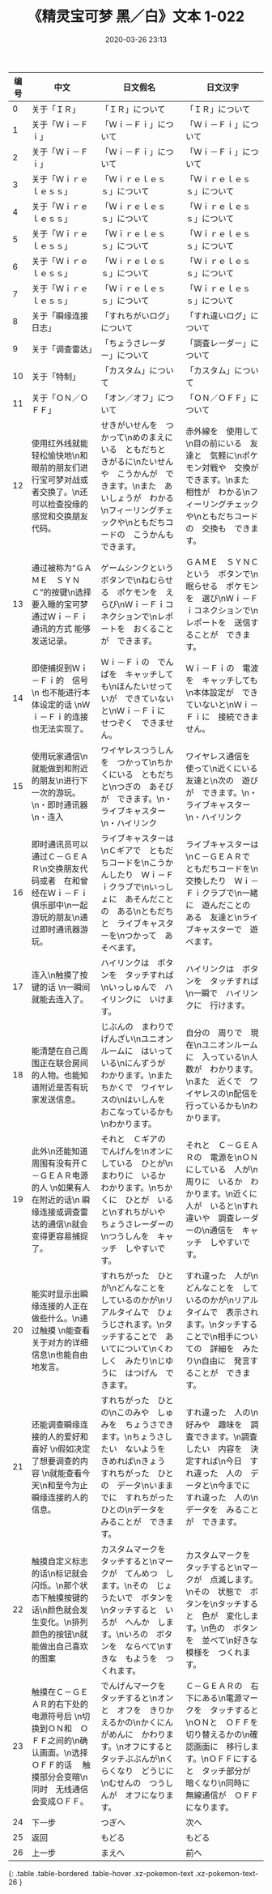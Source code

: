 ﻿---
date: 2020-03-26 23:13
last_modified_at: 2020-03-27 15:05
layout: default
title: 《精灵宝可梦 黑／白》文本 1-022
---
| 编号 | 中文 | 日文假名 | 日文汉字 |
| ---- | ---- | ---- | --- |
| 0 | 关于「ＩＲ」 | 「ＩＲ」について | 「ＩＲ」について |
| 1 | 关于「Ｗｉ－Ｆｉ」 | 「Ｗｉ－Ｆｉ」について | 「Ｗｉ－Ｆｉ」について |
| 2 | 关于「Ｗｉ－Ｆｉ」 | 「Ｗｉ－Ｆｉ」について | 「Ｗｉ－Ｆｉ」について |
| 3 | 关于「Ｗｉｒｅｌｅｓｓ」 | 「Ｗｉｒｅｌｅｓｓ」について | 「Ｗｉｒｅｌｅｓｓ」について |
| 4 | 关于「Ｗｉｒｅｌｅｓｓ」 | 「Ｗｉｒｅｌｅｓｓ」について | 「Ｗｉｒｅｌｅｓｓ」について |
| 5 | 关于「Ｗｉｒｅｌｅｓｓ」 | 「Ｗｉｒｅｌｅｓｓ」について | 「Ｗｉｒｅｌｅｓｓ」について |
| 6 | 关于「Ｗｉｒｅｌｅｓｓ」 | 「Ｗｉｒｅｌｅｓｓ」について | 「Ｗｉｒｅｌｅｓｓ」について |
| 7 | 关于「Ｗｉｒｅｌｅｓｓ」 | 「Ｗｉｒｅｌｅｓｓ」について | 「Ｗｉｒｅｌｅｓｓ」について |
| 8 | 关于「瞬缘连接日志」 | 「すれちがいログ」について | 「すれ違いログ」について |
| 9 | 关于「调查雷达」 | 「ちょうさレーダー」について | 「調査レーダー」について |
| 10 | 关于「特制」 | 「カスタム」について | 「カスタム」について |
| 11 | 关于「ＯＮ／ＯＦＦ」 | 「オン／オフ」について | 「ＯＮ／ＯＦＦ」について |
| 12 | 使用红外线就能轻松愉快地\n和眼前的朋友们进行宝可梦对战或者交换了。\n还可以检查投缘的感觉和交换朋友代码。 | せきがいせんを　つかって\nめのまえにいる　ともだちと　きがるに\nたいせんや　こうかんが　できます。\nまた　あいしょうが　わかる\nフィーリングチェックや\nともだちコードの　こうかんも　できます。 | 赤外線を　使用して\n目の前にいる　友達と　気軽に\nポケモン対戦や　交換が　できます。\nまた　相性が　わかる\nフィーリングチェックや\nともだちコードの　交換も　できます。 |
| 13 | 通过被称为“ＧＡＭＥ　ＳＹＮＣ”的按键\n选择要入睡的宝可梦 通过Ｗｉ－Ｆｉ通讯的方式 能够发送记录。 | ゲームシンクという　ボタンで\nねむらせる　ポケモンを　えらび\nＷｉ－Ｆｉコネクションで\nレポートを　おくることが　できます。 | ＧＡＭＥ　ＳＹＮＣという　ボタンで\n眠らせる　ポケモンを　選び\nＷｉ－Ｆｉコネクションで\nレポートを　送信することが　できます。 |
| 14 | 即使捕捉到Ｗｉ－Ｆｉ的　信号\n 也不能进行本体设定的话 \nＷｉ－Ｆｉ的连接也无法实现了。 | Ｗｉ－Ｆｉの　でんぱを　キャッチしても\nほんたいせっていが　できていないと\nＷｉ－Ｆｉに　せつぞく　できません。 | Ｗｉ－Ｆｉの　電波を　キャッチしても\n本体設定が　できていないと\nＷｉ－Ｆｉに　接続できません。 |
| 15 | 使用玩家通信\n就能做到和附近的朋友\n进行下一次的游玩。\n・即时通讯器\n・连入 | ワイヤレスつうしんを　つかって\nちかくにいる　ともだちと\nつぎの　あそびが　できます。\n・ライブキャスター\n・ハイリンク | ワイヤレス通信を　使って\n近くにいる　友達と\n次の　遊びが　できます。\n・ライブキャスター\n・ハイリンク |
| 16 | 即时通讯员可以通过Ｃ－ＧＥＡＲ\n交换朋友代码或者　在和曾经在Ｗｉ－Ｆｉ俱乐部中\n一起游玩的朋友\n通过即时通讯器游玩。 | ライブキャスターは\nＣギアで　ともだちコードを\nこうかんしたり　Ｗｉ－Ｆｉクラブで\nいっしょに　あそんだことの　ある\nともだちと　ライブキャスターを\nつかって　あそべます。 | ライブキャスターは\nＣ－ＧＥＡＲで　ともだちコードを\n交換したり　Ｗｉ－Ｆｉクラブで\n一緒に　遊んだことの　ある　友達と\nライブキャスターで　遊べます。 |
| 17 | 连入\n触摸了按键的话 \n一瞬间就能去连入了。 | ハイリンクは　ボタンを　タッチすれば\nいっしゅんで　ハイリンクに　いけます。 | ハイリンクは　ボタンを　タッチすれば\n一瞬で　ハイリンクに　行けます。 |
| 18 | 能清楚在自己周围正在联合房间的人物。也能知道附近是否有玩家发送信息。 | じぶんの　まわりで　げんざい\nユニオンルームに　はいっている\nにんずうが　わかります。\nまた　ちかくで　ワイヤレスの\nはいしんを　おこなっているかも\nわかります。 | 自分の　周りで　現在\nユニオンルームに　入っている\n人数が　わかります。\nまた　近くで　ワイヤレスの\n配信を　行っているかも\nわかります。 |
| 19 | 此外\n还能知道周围有没有开Ｃ－ＧＥＡＲ电源的人 \n如果有人在附近的话\n 瞬缘连接或调查雷达的通信\n就会变得更容易捕捉了。 | それと　Ｃギアの　でんげんを\nオンにしている　ひとが\nまわりに　いるか　わかります。\nちかくに　ひとが　いると\nすれちがいや　ちょうさレーダーの\nつうしんを　キャッチ　しやすいです。 | それと　Ｃ－ＧＥＡＲの　電源を\nＯＮにしている　人が\n周りに　いるか　わかります。\n近くに　人が　いると\nすれ違いや　調査レーダーの\n通信を　キャッチ　しやすいです。 |
| 20 | 能实时显示出瞬缘连接的人正在做些什么。\n通过触摸 \n能查看关于对方的详细信息\n也能自由地发言。 | すれちがった　ひとが\nどんなことを　しているのかが\nリアルタイムで　ひょうじされます。\nタッチすることで　あいてについて\nくわしく　みたり\nじゆうに　はつげん　できます。 | すれ違った　人が\nどんなことを　しているのかが\nリアルタイムで　表示されます。\nタッチすることで\n相手についての　詳細を　みたり\n自由に　発言することが　できます。 |
| 21 | 还能调查瞬缘连接的人的爱好和喜好 \n假如决定了想要调查的内容 \n就能查看今天\n和至今为止瞬缘连接的人的信息。 | すれちがった　ひとの\nこのみや　しゅみを　ちょうさできます。\nちょうさしたい　ないようを　きめれば\nきょう　すれちがった　ひとの　データ\nいままでに　すれちがった　ひとの\nデータを　みることが　できます。 | すれ違った　人の\n好みや　趣味を　調査できます。\n調査したい　内容を　決定すれば\n今日　すれ違った　人の　データと\n今までに　すれ違った　人の\nデータを　みることが　できます。 |
| 22 | 触摸自定义标志的话\n标记就会闪烁。\n那个状态下触摸按键的话\n颜色就会发生变化。\n排列颜色的按钮\n就能做出自己喜欢的图案 | カスタムマークを　タッチすると\nマークが　てんめつ　します。\nその　じょうたいで　ボタンを\nタッチすると　いろが　へんか　します。\nいろの　ボタンを　ならべて\nすきな　もようを　つくれます。 | カスタムマークを　タッチすると\nマークが　点滅します。\nその　状態で　ボタンを\nタッチすると　色が　変化します。\n色の　ボタンを　並べて\n好きな　模様を　つくれます。 |
| 23 | 触摸在Ｃ－ＧＥＡＲ的右下处的电源符号后 \n切换到ＯＮ和　ＯＦＦ之间的\n确认画面。\n选择ＯＦＦ的话 　触摸部分会变暗\n同时　无线通信会变成ＯＦＦ。 | でんげんマークを　タッチすると\nオンと　オフを　きりかえるかの\nかくにんがめんに　かわります。\nオフにすると　タッチぶぶんが\nくらくなり　どうじに\nむせんの　つうしんが　オフになります。 | Ｃ－ＧＥＡＲの　右下にある\n電源マークを　タッチすると\nＯＮと　ＯＦＦを　切り替えるかの\n確認画面に　移行します。\nＯＦＦにすると　タッチ部分が　暗くなり\n同時に　無線通信が　ＯＦＦになります。 |
| 24 | 下一步 | つぎへ | 次へ |
| 25 | 返回 | もどる | もどる |
| 26 | 上一步 | まえへ | 前へ |
{: .table .table-bordered .table-hover .xz-pokemon-text .xz-pokemon-text-26 }

